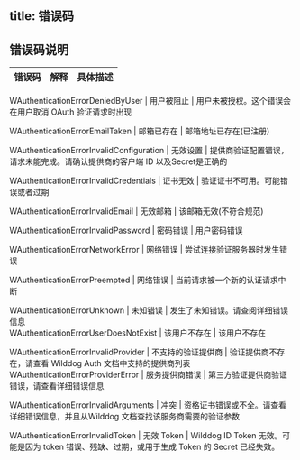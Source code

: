 title:  错误码
---


## 错误码说明


错误码	|	解释	|  具体描述
---- | -------- | ---

WAuthenticationErrorDeniedByUser | 用户被阻止 | 用户未被授权。这个错误会在用户取消 OAuth 验证请求时出现

WAuthenticationErrorEmailTaken |	邮箱已存在 | 邮箱地址已存在(已注册)

WAuthenticationErrorInvalidConfiguration | 无效设置 | 提供商验证配置错误，请求未能完成。请确认提供商的客户端 ID 以及Secret是正确的

WAuthenticationErrorInvalidCredentials	| 证书无效 | 验证证书不可用。可能错误或者过期

WAuthenticationErrorInvalidEmail | 无效邮箱 | 该邮箱无效(不符合规范)

WAuthenticationErrorInvalidPassword	 | 密码错误 | 用户密码错误

WAuthenticationErrorNetworkError | 网络错误 | 尝试连接验证服务器时发生错误

WAuthenticationErrorPreempted | 网络错误 | 当前请求被一个新的认证请求中断
	
WAuthenticationErrorUnknown | 未知错误 | 发生了未知错误。请查阅详细错误信息	
WAuthenticationErrorUserDoesNotExist | 该用户不存在 | 该用户不存在

WAuthenticationErrorInvalidProvider | 不支持的验证提供商 | 验证提供商不存在，请查看 Wilddog Auth 文档中支持的提供商列表	
WAuthenticationErrorProviderError | 服务提供商错误 | 第三方验证提供商验证错误，请查看详细错误信息	

WAuthenticationErrorInvalidArguments |	冲突 | 资格证书错误或不全。请查看详细错误信息，并且从Wilddog 文档查找该服务商需要的验证参数

WAuthenticationErrorInvalidToken | 无效 Token	 | Wilddog ID Token 无效。可能是因为 token 错误、残缺、过期，或用于生成 Token 的 Secret 已经失效。


	

